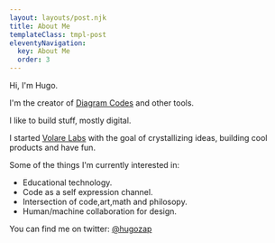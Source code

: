 ```yaml
---
layout: layouts/post.njk
title: About Me
templateClass: tmpl-post
eleventyNavigation:
  key: About Me
  order: 3
---
```


Hi, I'm Hugo.

I'm the creator of [Diagram Codes](https://diagram.codes)
and other tools.

I like to build stuff, mostly digital.

I started [Volare Labs](https://volarelabs.co) with the goal
of crystallizing ideas, building cool products and have fun.

Some of the things I'm currently interested in:

- Educational technology.
- Code as a self expression channel.
- Intersection of code,art,math and philosopy.
- Human/machine collaboration for design.

You can find me on twitter: [@hugozap](twitter.com/hugozap)



